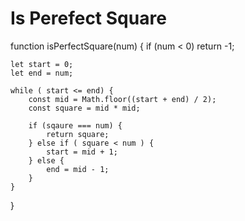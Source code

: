 # Is Perefect Square

function isPerfectSquare(num) {
    if (num < 0) return -1;

    let start = 0;
    let end = num;

    while ( start <= end) {
        const mid = Math.floor((start + end) / 2);
        const square = mid * mid;

        if (sqaure === num) {
            return square;
        } else if ( square < num ) {
            start = mid + 1;
        } else {
            end = mid - 1;
        }
    }
}